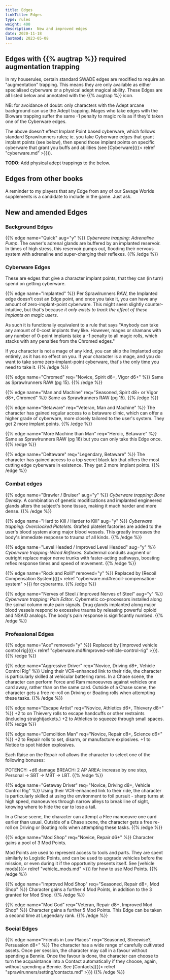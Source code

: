 ```yaml
--- 
title: Edges 
linkTitle: Edges
type: rules     
weight: 400 
description:  New and improved edges 
date: 2020-11-18 
lastmod: 2023-05-08
--- 
```


## Edges with {{% augtrap %}}  required augmentation trapping

In my houserules, certain standard SWADE edges are modified to require an "augmentation" trapping. This means they are only available as either specialised cyberware or a physical adept magical ability. These Edges are all listed below and annotated with the {{% augtrap %}} icon.

NB: for avoidance of doubt: only characters with the Adept arcane background can use the Adept trapping. Mages who take edges with the Bioware trapping suffer the same -1 penalty to magic rolls as if they'd taken one of the Cyberware edges.

The above doesn't effect Implant Point based cyberware, which follows standard Sprawlrunners rules; ie. you take Cyberware edges that grant implant points (see below), then spend those implant points on specific cyberware that grant you buffs and abilities (see [Cyberware]({{< relref "cyberware.md" >}})).

**TODO**: Add physical adept trappings to the below.

## Edges from other books

A reminder to my players that any Edge from any of our Savage Worlds supplements is a candidate to include in the game. Just ask.

## New and amended Edges

### Background Edges

{{% edge name="Quick" aug="y" %}}
_Cyberware trapping: Adrenaline Pump_. The owner's adrenal glands are buffered by an implanted reservoir. In times of high stress, this reservoir pumps out, flooding their nervous system with adrenaline and super-charging their reflexes.
{{% /edge %}}


### Cyberware Edges

These are edges that give a character implant points, that they can (in turn) spend on getting cyberware.

{{% edge name="Implanted" %}}
Per Sprawlrunners RAW, the Implanted edge doesn’t cost an Edge point, and once you take it, you can have any amount of zero-implant-point cyberware. This might seem slightly counter-intuitive, but that's because *it only exists to track the effect of these implants on magic users*. 

As such it is functionally equivalent to a rule that says "Anybody can take any amount of 0-cost implants they like. However, mages or shamans with any number of 0-point implants take a -1 penalty to all magic rolls, which stacks with any penalties from the Chromed edges." 

If you character is not a mage of any kind, you can skip the Implanted edge entirely, as it has no effect on you. If your character is a mage, and you do want to take some zero-implant-point cyberware, that's the only time you need to take it. 
{{% /edge %}} 

{{% edge name="Chromed" req="Novice, Spirit d6+, Vigor d6+" %}}
Same as Sprawlrunners RAW (pg 15).
{{% /edge %}} 

{{% edge name="Man and Machine" req="Seasoned, Spirit d8+ or Vigor d8+, Chromed" %}}
Same as Sprawlrunners RAW (pg 15).
{{% /edge %}} 

{{% edge name="Betaware" req="Veteran, Man and Machine" %}}
The character has gained regular access to a betaware clinic, which can offer a higher grade of cyberware, more closely tailored to the user's system. They get 2 more implant points.
{{% /edge %}} 

{{% edge name="More Machine than Man" req="Heroic, Betaware" %}}
Same as Sprawlrunners RAW (pg 16) but you can only take this Edge once.
{{% /edge %}} 

{{% edge name="Deltaware" req="Legendary, Betaware" %}}
The character has gained access to a top secret black lab that offers the most cutting edge cyberware in existence. They get 2 more implant points.
{{% /edge %}}  


### Combat edges

{{% edge name="Brawler / Bruiser" aug="y" %}}
_Cyberware trapping: Bone Density_. A combination of genetic modifications and implanted engineered glands alters the subject's bone tissue, making it much harder and more dense. 
{{% /edge %}} 

{{% edge name="Hard to Kill / Harder to Kill" aug="y" %}}
_Cyberware trapping: Overclocked Platelets_. Grafted platelet factories are added to the user's blood system along major blood vessels. This greatly increases the body's immediate response to trauma of all kinds.
{{% /edge %}} 

{{% edge name="Level Headed / Improved Level Headed" aug="y" %}}
_Cyberware trapping: Wired Reflexes._ Subdermal conduits augment or outright replace major nerve trunks with faster-acting pathways, boosting reflex response times and speed of movement.
{{% /edge %}}  

{{% edge name="Rock and Roll!" removed="y" %}}
Replaced by [Recoil Compensation System]({{< relref "cyberware.md#recoil-compensation-system" >}}) for cyberarms.
{{% /edge %}}  

{{% edge name="Nerves of Steel / Improved Nerves of Steel" aug="y" %}}
_Cyberware trapping: Pain Editor_. Cybernetic co-processors installed along the spinal column mute pain signals. Drug glands implanted along major blood vessels respond to excessive trauma by releasing powerful opioid and NSAID analogs. The body's pain response is significantly numbed.
{{% /edge %}}  

### Professional Edges

{{% edge name="Ace" removed="y" %}}
Replaced by [improved vehicle control rig]({{< relref "cyberware.md#improved-vehicle-control-rig" >}}).
{{% /edge %}} 



{{% edge name="Aggressive Driver" req="Novice, Driving d8+, Vehicle Control Rig" %}}
Using their VCR-enhanced link to their ride, the character is particularly skilled at vehicular battering rams. In a Chase scene, the character can perform Force and Ram manoeuvres against vehicles one card away, rather than on the same card. Outside of a Chase scene, the character gets a free re-roll on Driving or Boating rolls when attempting these tasks.
{{% /edge %}} 

{{% edge name="Escape Artist" req="Novice, Athletics d6+, Thievery d8+" %}}
+2 to on Thievery rolls to escape handcuffs or other restraints (including straightjackets.) +2 to Athletics to squeeze through small spaces. 
{{% /edge %}} 


{{% edge name="Demolition Man" req="Novice, Repair d8+, Science d6+" %}}
+2 to Repair rolls to set, disarm, or manufacture explosives. +1 to Notice to spot hidden explosives.

Each Raise on the Repair roll allows the character to select one of the following bonuses:

POTENCY: +d6 damage
BREACH: 2 AP
AREA: increase by one step, Personal -> SBT -> MBT -> LBT.
{{% /edge %}} 

{{% edge name="Getaway Driver" req="Novice, Driving d8+, Vehicle Control Rig" %}}
Using their VCR-enhanced link to their ride, the character is particularly skilled at using the environment to foil pursuit - sharp turns at high speed, manoeuvres through narrow alleys to break line of sight, knowing where to hide the car to lose a tail.

In a Chase scene, the character can attempt a Flee manoeuvre one card earlier than usual. Outside of a Chase scene, the character gets a free re-roll on Driving or Boating rolls when attempting these tasks. 
{{% /edge %}} 



{{% edge name="Mod Shop" req="Novice, Repair d6+" %}}
Character gains a pool of 3 Mod Points.

Mod Points are used to represent access to tools and parts. They are spent similarly to Logistic Points, and can be used to upgrade vehicles before the mission, or even during it if the opportunity presents itself. See [vehicle mods]({{< relref "vehicle_mods.md" >}}) for how to use Mod Points.
{{% /edge %}}  

{{% edge name="Improved Mod Shop" req="Seasoned, Repair d8+, Mod Shop" %}}
Character gains a further 4 Mod Points, in addition to the 3 granted for Mod Shop.
{{% /edge %}}  

{{% edge name="Mod God" req="Veteran, Repair d8+, Improved Mod Shop" %}}
Character gains a further 5 Mod Points. This Edge can be taken a second time at Legendary rank.
{{% /edge %}}  


### Social Edges
{{% edge name="Friends in Low Places" req="Seasoned, Streewise?, Persuasion d8+" %}}
The character has a wide range of carefully cultivated assets. Once per session, the character may call in a favour without spending a Bennie. Once the favour is done, the character can choose to turn the acquaintance into a Contact automatically if they choose, again, without spending a Bennie. See [Contacts]({{< relref "sprawlrunners/setting/contacts.md" >}})
{{% /edge %}}

